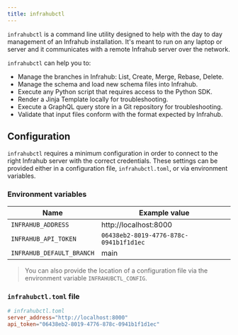 ```yaml
---
title: infrahubctl
---
```


`infrahubctl` is a command line utility designed to help with the day to day management of an Infrahub installation.
It's meant to run on any laptop or server and it communicates with a remote Infrahub server over the network.

`infrahubctl` can help you to:

- Manage the branches in Infrahub: List, Create, Merge, Rebase, Delete.
- Manage the schema and load new schema files into Infrahub.
- Execute any Python script that requires access to the Python SDK.
- Render a Jinja Template locally for troubleshooting.
- Execute a GraphQL query store in a Git repository for troubleshooting.
- Validate that input files conform with the format expected by Infrahub.

## Configuration

`infrahubctl` requires a minimum configuration in order to connect to the right Infrahub server with the correct credentials. These settings can be provided either in a configuration file, `infrahubctl.toml`, or via environment variables.

### Environment variables

| Name                      | Example value                          |
| ------------------------- | -------------------------------------- |
| `INFRAHUB_ADDRESS`        | http://localhost:8000                  |
| `INFRAHUB_API_TOKEN`      | `06438eb2-8019-4776-878c-0941b1f1d1ec` |
| `INFRAHUB_DEFAULT_BRANCH` | main                                   |

> You can also provide the location of a configuration file via the environment variable `INFRAHUBCTL_CONFIG`.

### `infrahubctl.toml` file

```toml
# infrahubctl.toml
server_address="http://localhost:8000"
api_token="06438eb2-8019-4776-878c-0941b1f1d1ec"
```
